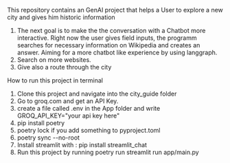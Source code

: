 This repository contains an GenAI project that helps a User to explore a new city and gives him historic information

1) The next goal is to make the the conversation with a Chatbot more interactive. Right now the user gives field inputs, the programm searches for necessary information on Wikipedia and creates an answer. Aiming for a more chatbot like experience by using langgraph.
2) Search on more websites.
3) Give also a route through the city



How to run this project in terminal

1) Clone this project and navigate into the city_guide folder
2) Go to groq.com and get an API Key. 
3) create a file called .env in the App folder and write GROQ_API_KEY="your api key here"
4) pip install poetry
5) poetry lock if you add something to pyproject.toml
5) poetry sync --no-root
6) Install streamlit with : pip install streamlit_chat 
7) Run this project by running poetry run streamlit run app/main.py
